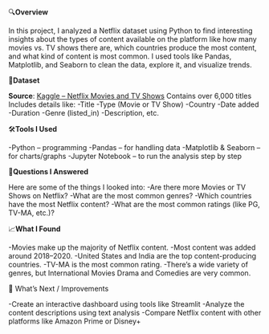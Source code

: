 🔍**Overview**

In this project, I analyzed a Netflix dataset using Python to find interesting insights about the types of content available on the platform like how many movies vs. TV shows there are, 
which countries produce the most content, and what kind of content is most common.
I used tools like Pandas, Matplotlib, and Seaborn to clean the data, explore it, and visualize trends.

📁**Dataset**

**Source**: [Kaggle – Netflix Movies and TV Shows](https://www.kaggle.com/shivamb/netflix-shows)
Contains over 6,000 titles
Includes details like:
-Title
-Type (Movie or TV Show)
-Country
-Date added
-Duration
-Genre (listed_in)
-Description, etc.

🛠**Tools I Used**

-Python – programming
-Pandas – for handling data
-Matplotlib & Seaborn – for charts/graphs
-Jupyter Notebook – to run the analysis step by step

📌**Questions I Answered**

Here are some of the things I looked into:
-Are there more Movies or TV Shows on Netflix?
-What are the most common genres?
-Which countries have the most Netflix content?
-What are the most common ratings (like PG, TV-MA, etc.)?

📈**What I Found**

-Movies make up the majority of Netflix content.
-Most content was added around 2018–2020.
-United States and India are the top content-producing countries.
-TV-MA is the most common rating.
-There’s a wide variety of genres, but International Movies Drama and Comedies are very common.

📌 What’s Next / Improvements

-Create an interactive dashboard using tools like Streamlit
-Analyze the content descriptions using text analysis
-Compare Netflix content with other platforms like Amazon Prime or Disney+



